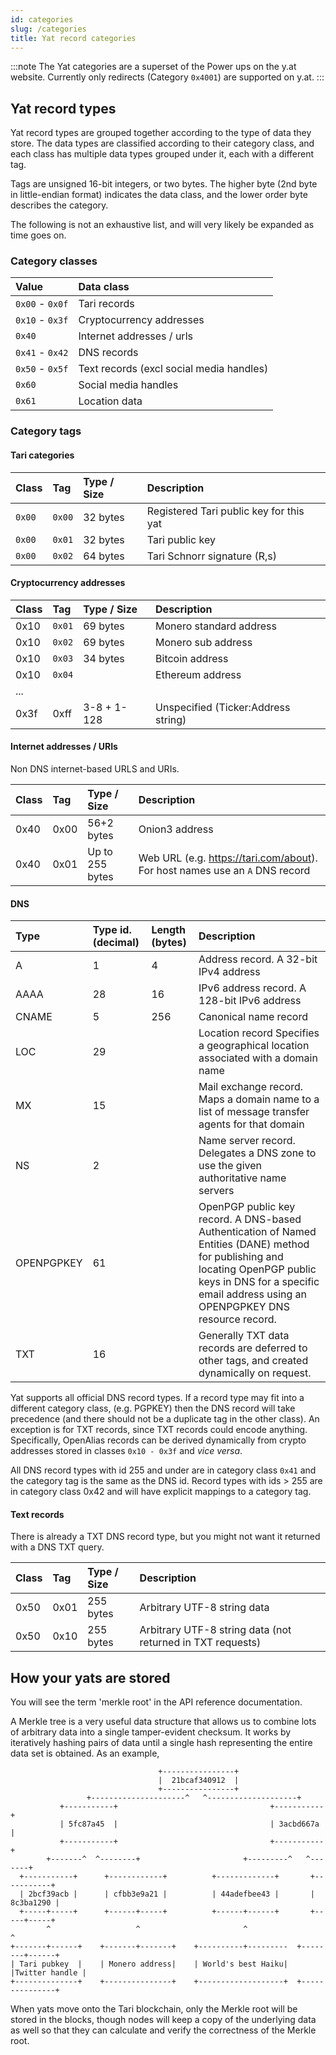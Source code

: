 ```yaml
---
id: categories
slug: /categories
title: Yat record categories
---
```


:::note
The Yat categories are a superset of the Power ups on the y.at website. Currently only redirects (Category `0x4001`)
are supported on y.at.
:::

## Yat record types

Yat record types are grouped together according to the type of data they store. The data types are classified according
to their category class, and each class has multiple data types grouped under it, each with a different tag.

Tags are unsigned 16-bit integers, or two bytes. The higher byte (2nd byte in little-endian format) indicates the data
class, and the lower order byte describes the category.

The following is not an exhaustive list, and will very likely be expanded as time goes on.

### Category classes

| Value           | Data class                               |
|:----------------|:-----------------------------------------|
| `0x00` - `0x0f` | Tari records                             |
| `0x10` - `0x3f` | Cryptocurrency addresses                 |
| `0x40`          | Internet addresses / urls                |
| `0x41` - `0x42` | DNS records                              |
| `0x50` - `0x5f` | Text records (excl social media handles) |
| `0x60`          | Social media handles                     |
| `0x61`          | Location data                            |

### Category tags

#### Tari categories

| Class  | Tag    | Type / Size | Description                                  |
|:-------|:-------|:------------|:---------------------------------------------|
| `0x00` | `0x00` | 32 bytes    | Registered Tari public key for this yat |
| `0x00` | `0x01` | 32 bytes    | Tari public key                              |
| `0x00` | `0x02` | 64 bytes    | Tari Schnorr signature (R,s)                 |

#### Cryptocurrency addresses

| Class | Tag    | Type / Size | Description                         |
|:------|:-------|:------------|:------------------------------------|
| 0x10  | `0x01` | 69 bytes    | Monero standard address             |
| 0x10  | `0x02` | 69 bytes    | Monero sub address                  |
| 0x10  | `0x03` | 34 bytes    | Bitcoin address                     |
| 0x10  | `0x04` |             | Ethereum address                    |
| ...   |        |             |                                     |
| 0x3f  | 0xff   | 3-8 + 1-128 | Unspecified (Ticker:Address string) |

#### Internet addresses / URIs

Non DNS internet-based URLS and URIs.

| Class | Tag  | Type / Size     | Description                                                                 |
|:------|:-----|:----------------|:----------------------------------------------------------------------------|
| 0x40  | 0x00 | 56+2 bytes      | Onion3 address                                                              |
| 0x40  | 0x01 | Up to 255 bytes | Web URL (e.g. <https://tari.com/about>). For host names use an `A` DNS record |

#### DNS

| Type       | Type id. (decimal) | Length (bytes) | Description                                                                                                                                                                                                          |
|:-----------|:-------------------|:---------------|:---------------------------------------------------------------------------------------------------------------------------------------------------------------------------------------------------------------------|
| A          | 1                  | 4              | Address record. A 32-bit IPv4 address                                                                                                                                                                                |
| AAAA       | 28                 | 16             | IPv6 address record. A 128-bit IPv6 address                                                                                                                                                                          |
| CNAME      | 5                  | 256            | Canonical name record                                                                                                                                                                                                |
| LOC        | 29                 |                | Location record Specifies a geographical location associated with a domain name                                                                                                                                      |
| MX         | 15                 |                | Mail exchange record.    Maps a domain name to a list of message transfer agents for that domain                                                                                                                     |
| NS         | 2                  |                | Name server record.  Delegates a DNS zone to use the given authoritative name servers                                                                                                                                |
| OPENPGPKEY | 61                 |                | OpenPGP public key record.   A DNS-based Authentication of Named Entities (DANE) method for publishing and locating OpenPGP public keys in DNS for a specific email address using an OPENPGPKEY DNS resource record. |
| TXT        | 16                 |                | Generally TXT data records are deferred to other tags, and created dynamically on request.                                                                                                                           |

Yat supports all official DNS record types. If a record type may fit into a different category class, (e.g.
PGPKEY) then the DNS record will take precedence (and there should not be a duplicate tag in the other class). An
exception is for TXT records, since TXT records could encode anything. Specifically, OpenAlias records can be derived
dynamically from crypto addresses stored in classes `0x10 - 0x3f` and _vice versa_.

All DNS record types with id 255 and under are in category class `0x41` and the category tag is the same as the DNS id.
Record types with ids > 255 are in category class 0x42 and will have explicit mappings to a category tag.

#### Text records

There is already a TXT DNS record type, but you might not want it returned with a DNS TXT query.

| Class | Tag  | Type / Size | Description                                                |
|:------|:-----|:------------|:-----------------------------------------------------------|
| 0x50  | 0x01 | 255 bytes   | Arbitrary UTF-8 string data                                |
| 0x50  | 0x10 | 255 bytes   | Arbitrary UTF-8 string data (not returned in TXT requests) |

## How your yats are stored

You will see the term 'merkle root' in the API reference documentation.

A Merkle tree is a very useful data structure that allows us to combine lots of arbitrary data into a single
tamper-evident checksum. It works by iteratively hashing pairs of data until a single hash representing the entire data
set is obtained. As an example,


```text
                                 +----------------+
                                 |  21bcaf340912  |
                                 +----------------+
                 +---------------------^   ^--------------------+
           +-----------+                                  +-----------+
           | 5fc87a45  |                                  | 3acbd667a |
           +-----------+                                  +-----------+
        +-------^  ^--------+                       +---------^   ^-------+
  +-----------+      +------------+          +-------------+       +-----------+
  | 2bcf39acb |      | cfbb3e9a21 |          | 44adefbee43 |       | 8c3ba1290 |
  +-----+-----+      +------+-----+          +------+------+       +-----+-----+
        ^                   ^                       ^                    ^
+-------+------+    +-------+-------+    +----------+---------  +--------+------+
| Tari pubkey  |    | Monero address|    | World's best Haiku|  |Twitter handle |
+--------------+    +---------------+    +-------------------+  +---------------+
```

When yats move onto the Tari blockchain, only the Merkle root will be stored in the blocks, though nodes will keep a
copy of the underlying data as well so that they can calculate and verify the correctness of the Merkle root.



